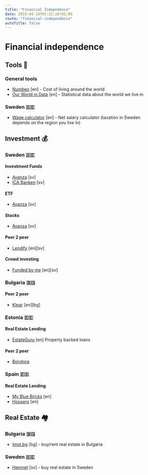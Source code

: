 ```yaml
---
title: "Financial Indepndence"
date: 2019-04-14T05:22:26+01:00
route: "financial-independence"
autoTitle: false
---
```


# Financial independence

## Tools 🔧

### General tools

* [Numbeo](https://www.numbeo.com/cost-of-living/) [en] - Cost of living around the world
* [Our World in Data](https://ourworldindata.org/) [en] - Statistical data about the world we live in

### Sweden 🇸🇪

* [Wage calculator](https://statsskuld.se/en-sv/jobs/berakna-nettolon) [en] - Net salary calculator (taxation in Sweden depends on the region you live in)


## Investment 💰

### Sweden 🇸🇪

#### Investment Funds

* [Avanza](https://www.avanza.se/start) [sv]
* [ICA Banken](https://www.icabanken.se/fond-och-sparande/) [sv]

#### ETF

* [Avanza](https://www.avanza.se/borshandlade-produkter/etf-torg/lista.html) [sv]

#### Stocks

* [Avanza](https://www.avanza.se/start) [sv]

#### Peer 2 peer

* [Lendify](https://lendify.se/r/ErvOtMLlk6) [en][sv]

#### Crowd investing

* [Funded by me](https://www.fundedbyme.com/en/) [en][sv]

### Bulgaria 🇧🇬

#### Peer 2 peer

* [Klear](https://www.klearlending.com/en) [en][bg]

### Estonia 🇪🇪

#### Real Estate Lending

* [EstateGuru](https://estateguru.co/en/investor-referral/?switch=en&userPromotionCode=EGU86233) [en] Property backed loans

#### Peer 2 peer

* [Bondora](https://bondora.com/ref/BO1A253A2)

### Spain 🇪🇸

#### Real Estate Lending

* [My Blue Bricks](https://mybluebricks.com/) [en]
* [Housers](https://www.housers.com/en) [en]




## Real Estate 🏘️

### Bulgaria 🇧🇬

* [Imot.bg](https://www.imot.bg/) [bg] - buy/rent real estate in Bulgaria

### Sweden 🇸🇪

* [Hemnet](https://www.hemnet.se/) [sv] - buy real estate in Sweden
